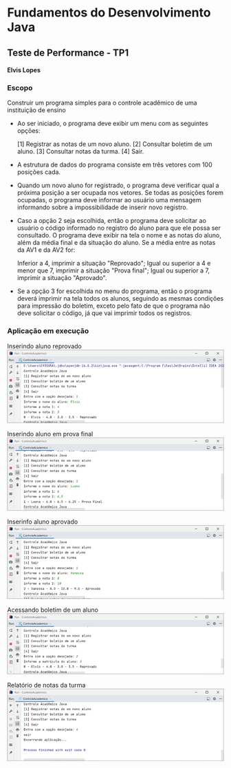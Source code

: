 # Fundamentos do Desenvolvimento Java 
## Teste de Performance - TP1 
#### Elvis Lopes

### Escopo

Construir um programa simples para o controle acadêmico de uma instituição de ensino

* Ao ser iniciado, o programa deve exibir um menu com as seguintes opções:

  [1] Registrar as notas de um novo aluno.
  [2] Consultar boletim de um aluno.
  [3] Consultar notas da turma.
  [4] Sair.

* A estrutura de dados do programa consiste em três vetores com 100 posições cada.
* Quando um novo aluno for registrado, o programa deve verificar qual a próxima posição a ser ocupada nos vetores. Se todas as posições forem ocupadas, o programa deve informar ao usuário uma mensagem informando sobre a impossibilidade de inserir novo registro.
* Caso a opção 2 seja escolhida, então o programa deve solicitar ao usuário o código informado no registro do aluno para que ele possa ser consultado. O programa deve exibir na tela o nome e as notas do aluno, além da média final e da situação do aluno. Se a média entre as notas da AV1 e da AV2 for:

  Inferior a 4, imprimir a situação "Reprovado";
  Igual ou superior a 4 e menor que 7, imprimir a situação "Prova final";
  Igual ou superior a 7, imprimir a situação "Aprovado".

* Se a opção 3 for escolhida no menu do programa, então o programa deverá imprimir na tela todos os alunos, seguindo as mesmas condições para impressão do boletim, exceto pelo fato de que o programa não deve solicitar o código, já que vai imprimir todos os registros.

### Aplicação em execução

Inserindo aluno reprovado
![img.png](img/alunoReprovado.png)

Inserindo aluno em prova final
![img.png](img/alunoProvaFinal.png)

Inserinfo aluno aprovado
![img.png](img/alunoAprovado.png)

Acessando boletim de um aluno
![img.png](img/alunoBoletim.png)

Relatório de notas da turma
![img.png](img/relatorioNotasTurma.png)
